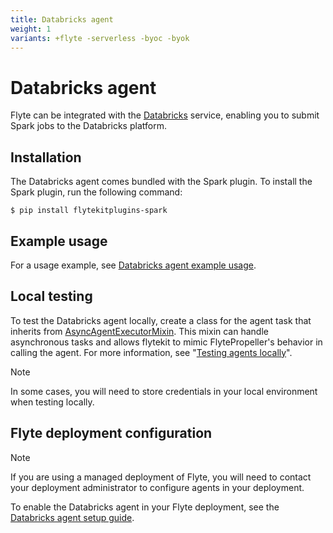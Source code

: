 ```yaml
---
title: Databricks agent
weight: 1
variants: +flyte -serverless -byoc -byok
---
```


# Databricks agent

Flyte can be integrated with the [Databricks](https://www.databricks.com/) service,
enabling you to submit Spark jobs to the Databricks platform.


## Installation

The Databricks agent comes bundled with the Spark plugin. To install the Spark plugin, run the following command:

```shell
$ pip install flytekitplugins-spark
```

## Example usage

For a usage example, see [Databricks agent example usage](./databricks_agent_example_usage).

## Local testing

To test the Databricks agent locally, create a class for the agent task that inherits from [AsyncAgentExecutorMixin](https://github.com/flyteorg/flytekit/blob/master/flytekit/extend/backend/base_agent.py#L262). This mixin can handle asynchronous tasks and allows flytekit to mimic FlytePropeller's behavior in calling the agent. For more information, see "[Testing agents locally](https://docs.flyte.org/en/latest/flyte_agents/testing_agents_in_a_local_python_environment.html)".

> [!NOTE]
> In some cases, you will need to store credentials in your local environment when testing locally.

## Flyte deployment configuration

> [!NOTE]
> If you are using a managed deployment of Flyte, you will need to contact your deployment administrator to configure agents in your deployment.

To enable the Databricks agent in your Flyte deployment, see the [Databricks agent setup guide](/deployment/agents/databricks.html#deployment-agent-setup-databricks).

